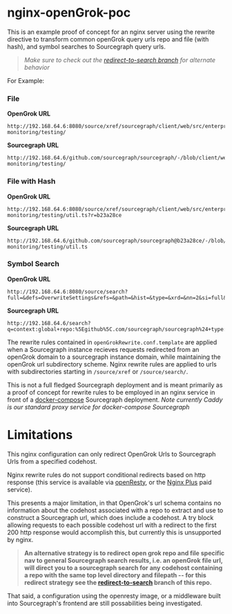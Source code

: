 # nginx-openGrok-poc
This is an example proof of concept for an nginx server using the rewrite directive to transform common openGrok query urls repo and file (with hash), and symbol searches to Sourcegraph query urls.

> *Make sure to check out the [redirect-to-search branch](https://github.com/sourcegraph/nginx-openGrok-poc/tree/redirect-to-search) for alternate behavior*

For Example:

### **File**
**OpenGrok URL**
```
http://192.168.64.6:8080/source/xref/sourcegraph/client/web/src/enterprise/code-monitoring/testing/
```
**Sourcegraph URL**
```
http://192.168.64.6/github.com/sourcegraph/sourcegraph/-/blob/client/web/src/enterprise/code-monitoring/testing/
```

### **File with Hash**
**OpenGrok URL**
```
http://192.168.64.6:8080/source/xref/sourcegraph/client/web/src/enterprise/code-monitoring/testing/util.ts?r=b23a28ce
```
**Sourcegraph URL**
```
http://192.168.64.6/github.com/sourcegraph/sourcegraph@b23a28ce/-/blob/client/web/src/enterprise/code-monitoring/testing/util.ts
```
### **Symbol Search**
**OpenGrok URL**
```
http://192.168.64.6:8080/source/search?full=&defs=OverwriteSettings&refs=&path=&hist=&type=&xrd=&nn=2&si=full&searchall=true&si=full
```  
**Sourcegraph URL**
```
http://192.168.64.6/search?q=context:global+repo:%5Egithub%5C.com/sourcegraph/sourcegraph%24+type:symbol+OverwriteSettings&patternType=lucky
```

The rewrite rules contained in `openGrokRewrite.conf.template` are applied when a Sourcegraph instance recieves requests redirected from an openGrok domain to a sourcegraph instance domain, while maintaining the openGrok url subdirectory scheme. Nginx rewrite rules are applied to urls with subdirectories starting in `/source/xref` or `/source/search/`.

This is not a full fledged Sourcegraph deployment and is meant primarily as a proof of concept for rewrite rules to be employed in an nginx service in front of a [docker-compose](www.github.com/sourcegraph/deploy-sourcegraph-docker) Sourcegraph deployment. *Note currently Caddy is our standard proxy service for docker-compose Sourcegraph*

# Limitations

This nginx configuration can only redirect OpenGrok Urls to Sourcegraph Urls from a specified codehost.

Nginx rewrite rules do not support conditional redirects based on http response (this service is available via [openResty](https://github.com/openresty/lua-nginx-module#readme), or the [Nginx Plus](https://www.nginx.com/products/nginx/modules/lua/) paid service).

This presents a major limitation, in that OpenGrok's url schema contains no information about the codehost associated with a repo to extract and use to construct a Sourcegraph url, which does include a codehost. A try block allowing requests to each possible codehost url with a redirect to the first 200 http response would accomplish this, but currently this is unsupported by nginx.

> **An alternative strategy is to redirect open grok repo and file specific nav to general Sourcegraph search results, i.e. an openGrok file url, will direct you to a sourcegraph search for any codehost containing a repo with the same top level directory and filepath -- for this redirect strategy see the [redirect-to-search](https://github.com/sourcegraph/nginx-openGrok-poc/tree/redirect-to-search) branch of this repo.**

That said, a configuration using the openresty image, or a middleware built into Sourcegraph's frontend are still possabilities being investigated. 

